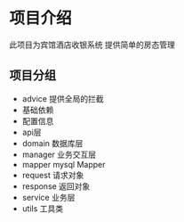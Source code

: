 # 项目介绍
此项目为宾馆酒店收银系统 提供简单的房态管理

## 项目分组 

* advice 提供全局的拦截
* 基础依赖
* 配置信息
* api层
* domain 数据库层
* manager 业务交互层
* mapper mysql Mapper
* request 请求对象
* response 返回对象
* service 业务层
* utils 工具类